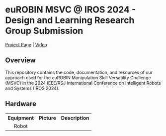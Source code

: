 # euROBIN MSVC @ IROS 2024 - Design and Learning Research Group Submission

[Project Page]() | [Video]()

## Overview

This repository contains the code, documentation, and resources of our approach used for the euROBIN Manipulation Skill Versatility Challenge (MSVC) in the 2024 IEEE/RSJ International Conference on Intelligent Robots and Systems (IROS 2024).

## Hardware

<table width="100%" border="0" cellspacing="1" cellpadding="4" align="center">
  <tr>
    <th align="center">Equipment</th>
    <th align="center">Picture</th>
    <th align="center">Description</th>
  </tr>
  <tr>
    <td align="center">Robot</td>
  </tr>
</table>